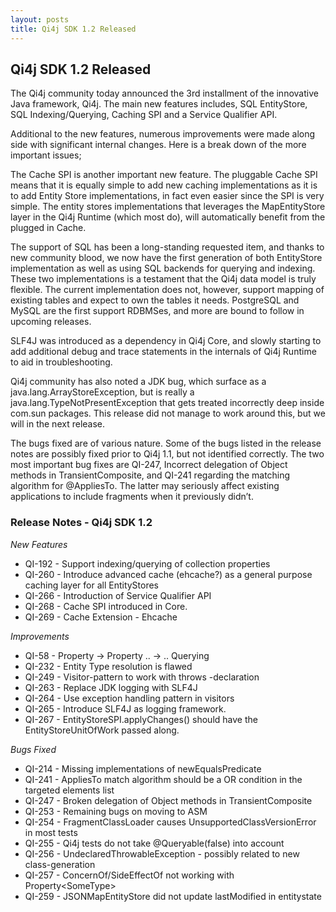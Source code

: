 ```yaml
---
layout: posts
title: Qi4j SDK 1.2 Released
---
```

## Qi4j SDK 1.2 Released

The Qi4j community today announced the 3rd installment of the innovative Java framework, Qi4j. The main new features includes, SQL EntityStore, SQL Indexing/Querying, Caching SPI and a Service Qualifier API.

Additional to the new features, numerous improvements were made along side with significant internal changes. Here is a break down of the more important issues;

The Cache SPI is another important new feature. The pluggable Cache SPI means that it is equally simple to add new caching implementations as it is to add Entity Store implementations, in fact even easier since the SPI is very simple. The entity stores implementations that leverages the MapEntityStore layer in the Qi4j Runtime (which most do), will automatically benefit from the plugged in Cache.

The support of SQL has been a long-standing requested item, and thanks to new community blood, we now have the first generation of both EntityStore implementation as well as using SQL backends for querying and indexing. These two implementations is a testament that the Qi4j data model is truly flexible. The current implementation does not, however, support mapping of existing tables and expect to own the tables it needs. PostgreSQL and MySQL are the first support RDBMSes, and more are bound to follow in upcoming releases.

SLF4J was introduced as a dependency in Qi4j Core, and slowly starting to add additional debug and trace statements in the internals of Qi4j Runtime to aid in troubleshooting.

Qi4j community has also noted a JDK bug, which surface as a java.lang.ArrayStoreException, but is really a java.lang.TypeNotPresentException that gets treated incorrectly deep inside com.sun packages. This release did not manage to work around this, but we will in the next release.

The bugs fixed are of various nature. Some of the bugs listed in the release notes are possibly fixed prior to Qi4j 1.1, but not identified correctly. The two most important bug fixes are QI-247, Incorrect delegation of Object methods in TransientComposite, and QI-241 regarding the matching algorithm for @AppliesTo. The latter may seriously affect existing applications to include fragments when it previously didn’t.

### Release Notes - Qi4j SDK 1.2

*New Features*

- QI-192 - Support indexing/querying of collection properties
- QI-260 - Introduce advanced cache (ehcache?) as a general purpose caching layer for all EntityStores
- QI-266 - Introduction of Service Qualifier API
- QI-268 - Cache SPI introduced in Core.
- QI-269 - Cache Extension - Ehcache

*Improvements*

- QI-58 - Property → Property .. → .. Querying
- QI-232 - Entity Type resolution is flawed
- QI-249 - Visitor-pattern to work with throws -declaration
- QI-263 - Replace JDK logging with SLF4J
- QI-264 - Use exception handling pattern in visitors
- QI-265 - Introduce SLF4J as logging framework.
- QI-267 - EntityStoreSPI.applyChanges() should have the EntityStoreUnitOfWork passed along.

*Bugs Fixed*

- QI-214 - Missing implementations of newEqualsPredicate
- QI-241 - AppliesTo match algorithm should be a OR condition in the targeted elements list
- QI-247 - Broken delegation of Object methods in TransientComposite
- QI-253 - Remaining bugs on moving to ASM
- QI-254 - FragmentClassLoader causes UnsupportedClassVersionError in most tests
- QI-255 - Qi4j tests do not take @Queryable(false) into account
- QI-256 - UndeclaredThrowableException - possibly related to new class-generation
- QI-257 - ConcernOf/SideEffectOf not working with Property&lt;SomeType&gt;
- QI-259 - JSONMapEntityStore did not update lastModified in entitystate

